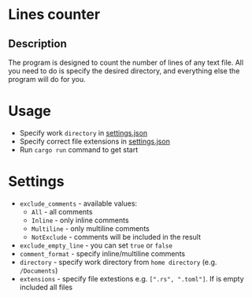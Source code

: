 # Lines counter

## Description
The program is designed to count the number of lines of any text file. All you need to do is specify the desired directory, and everything else the program will do for you.

# Usage
- Specify work `directory` in [settings.json](/settings.json#L11)
- Specify correct file extensions in [settings.json](/settings.json#L12)
- Run `cargo run` command to get start

# Settings
- `exclude_comments` - available values:
    - `All` - all comments
    - `Inline` - only inline comments
    - `Multiline` - only multiline comments
    - `NotExclude` - comments will be included in the result
- `exclude_empty_line` - you can set `true` or `false`
- `comment_format` - specify inline/multiline comments
- `directory` - specify work directory from `home directory` (e.g. `/Documents`)
- `extensions` - specify file extestions e.g. `[".rs", ".toml"]`. If is empty included all files
